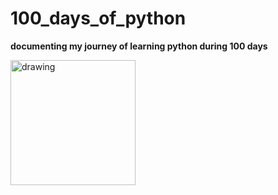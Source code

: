 # 100_days_of_python

<b>documenting my journey of learning python during 100 days</b>

<img src="python.jpg" alt="drawing" width="200"/>
